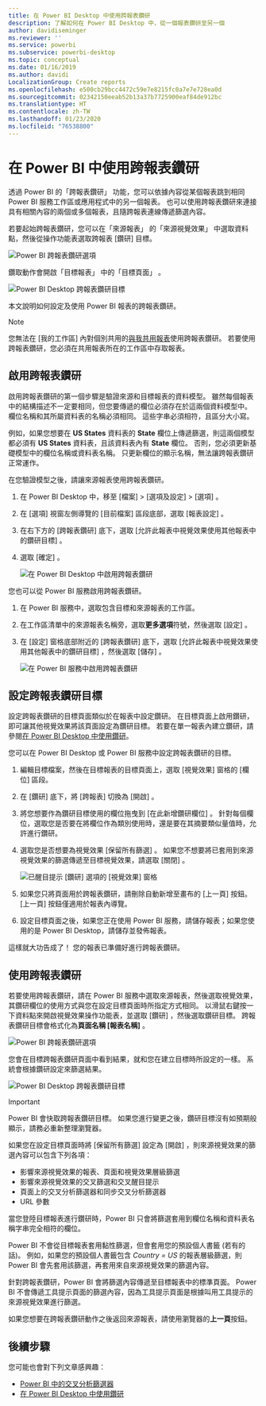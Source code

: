 ```yaml
---
title: 在 Power BI Desktop 中使用跨報表鑽研
description: 了解如何在 Power BI Desktop 中，從一個報表鑽研至另一個
author: davidiseminger
ms.reviewer: ''
ms.service: powerbi
ms.subservice: powerbi-desktop
ms.topic: conceptual
ms.date: 01/16/2019
ms.author: davidi
LocalizationGroup: Create reports
ms.openlocfilehash: e500cb29bcc4472c59e7e8215fc0a7e7e728ea0d
ms.sourcegitcommit: 02342150eeab52b13a37b7725900eaf84de912bc
ms.translationtype: HT
ms.contentlocale: zh-TW
ms.lasthandoff: 01/23/2020
ms.locfileid: "76538800"
---
```

# <a name="use-cross-report-drillthrough-in-power-bi"></a>在 Power BI 中使用跨報表鑽研

透過 Power BI 的「跨報表鑽研」  功能，您可以依據內容從某個報表跳到相同 Power BI 服務工作區或應用程式中的另一個報表。 也可以使用跨報表鑽研來連接具有相關內容的兩個或多個報表，且隨跨報表連線傳遞篩選內容。 

若要起始跨報表鑽研，您可以在「來源報表」  的「來源視覺效果」  中選取資料點，然後從操作功能表選取跨報表 [鑽研]  目標。 

![Power BI 跨報表鑽研選項](media/desktop-cross-report-drill-through/cross-report-drill-through-01.png)

鑽取動作會開啟「目標報表」  中的「目標頁面」  。 

![Power BI Desktop 跨報表鑽研目標](media/desktop-cross-report-drill-through/cross-report-drill-through-01a.png)

本文說明如何設定及使用 Power BI 報表的跨報表鑽研。

> [!NOTE]
> 您無法在 [我的工作區]  內對個別共用的[與我共用報表](service-share-dashboards.md#share-a-dashboard-or-report)使用跨報表鑽研。 若要使用跨報表鑽研，您必須在共用報表所在的工作區中存取報表。

## <a name="enable-cross-report-drillthrough"></a>啟用跨報表鑽研

啟用跨報表鑽研的第一個步驟是驗證來源和目標報表的資料模型。 雖然每個報表中的結構描述不一定要相同，但您要傳遞的欄位必須存在於這兩個資料模型中。 欄位名稱和其所屬資料表的名稱必須相同。 這些字串必須相符，且區分大小寫。

例如，如果您想要在 **US States** 資料表的 **State** 欄位上傳遞篩選，則這兩個模型都必須有 **US States** 資料表，且該資料表內有 **State** 欄位。 否則，您必須更新基礎模型中的欄位名稱或資料表名稱。 只更新欄位的顯示名稱，無法讓跨報表鑽研正常運作。

在您驗證模型之後，請讓來源報表使用跨報表鑽研。 

1. 在 Power BI Desktop 中，移至 [檔案]   > [選項及設定]   > [選項]  。 
1. 在 [選項]  視窗左側導覽的 [目前檔案]  區段底部，選取 [報表設定]  。 
1. 在右下方的 [跨報表鑽研]  底下，選取 [允許此報表中視覺效果使用其他報表中的鑽研目標]  。 
1. 選取 [確定]  。 
   
   ![在 Power BI Desktop 中啟用跨報表鑽研](media/desktop-cross-report-drill-through/cross-report-drill-through-02.png)

您也可以從 Power BI 服務啟用跨報表鑽研。
1. 在 Power BI 服務中，選取包含目標和來源報表的工作區。
1. 在工作區清單中的來源報表名稱旁，選取**更多選項**符號，然後選取 [設定]  。 
1. 在 [設定]  窗格底部附近的 [跨報表鑽研]  底下，選取 [允許此報表中視覺效果使用其他報表中的鑽研目標]  ，然後選取 [儲存]  。
   
   ![在 Power BI 服務中啟用跨報表鑽研](media/desktop-cross-report-drill-through/cross-report-drill-through-02a.png)

## <a name="set-up-a-cross-report-drillthrough-target"></a>設定跨報表鑽研目標

設定跨報表鑽研的目標頁面類似於在報表中設定鑽研。 在目標頁面上啟用鑽研，即可讓其他視覺效果將該頁面設定為鑽研目標。 若要在單一報表內建立鑽研，請參閱[在 Power BI Desktop 中使用鑽研](desktop-drillthrough.md)。

您可以在 Power BI Desktop 或 Power BI 服務中設定跨報表鑽研的目標。 
1. 編輯目標檔案，然後在目標報表的目標頁面上，選取 [視覺效果]  窗格的 [欄位]  區段。 
1. 在 [鑽研]  底下，將 [跨報表]  切換為 [開啟]  。 
1. 將您想要作為鑽研目標使用的欄位拖曳到 [在此新增鑽研欄位]  。 針對每個欄位，選取您是否要在將欄位作為類別使用時，還是要在其摘要類似量值時，允許進行鑽研。 
1. 選取您是否想要為視覺效果 [保留所有篩選]  。 如果您不想要將已套用到來源視覺效果的篩選傳遞至目標視覺效果，請選取 [關閉]  。
   
   ![已醒目提示 [鑽研] 選項的 [視覺效果] 窗格](media/desktop-cross-report-drill-through/cross-report-drill-through-03.png)
   
1. 如果您只將頁面用於跨報表鑽研，請刪除自動新增至畫布的 [上一頁]  按鈕。 [上一頁]  按鈕僅適用於報表內導覽。 
1. 設定目標頁面之後，如果您正在使用 Power BI 服務，請儲存報表；如果您使用的是 Power BI Desktop，請儲存並發佈報表。

這樣就大功告成了！ 您的報表已準備好進行跨報表鑽研。 

## <a name="use-cross-report-drillthrough"></a>使用跨報表鑽研

若要使用跨報表鑽研，請在 Power BI 服務中選取來源報表，然後選取視覺效果，其鑽研欄位的使用方式與您在設定目標頁面時所指定方式相同。 以滑鼠右鍵按一下資料點來開啟視覺效果操作功能表，並選取 [鑽研]  ，然後選取鑽研目標。 跨報表鑽研目標會格式化為**頁面名稱 [報表名稱]** 。

![Power BI 跨報表鑽研選項](media/desktop-cross-report-drill-through/cross-report-drill-through-01.png)

您會在目標跨報表鑽研頁面中看到結果，就和您在建立目標時所設定的一樣。 系統會根據鑽研設定來篩選結果。

![Power BI Desktop 跨報表鑽研目標](media/desktop-cross-report-drill-through/cross-report-drill-through-01a.png)

> [!IMPORTANT]
> Power BI 會快取跨報表鑽研目標。 如果您進行變更之後，鑽研目標沒有如預期般顯示，請務必重新整理瀏覽器。 

如果您在設定目標頁面時將 [保留所有篩選]  設定為 [開啟]  ，則來源視覺效果的篩選內容可以包含下列各項： 

- 影響來源視覺效果的報表、頁面和視覺效果層級篩選 
- 影響來源視覺效果的交叉篩選和交叉醒目提示 
- 頁面上的交叉分析篩選器和同步交叉分析篩選器
- URL 參數

當您登陸目標報表進行鑽研時，Power BI 只會將篩選套用到欄位名稱和資料表名稱字串完全相符的欄位。 

Power BI 不會從目標報表套用黏性篩選，但會套用您的預設個人書籤 (若有的話)。 例如，如果您的預設個人書籤包含 *Country = US* 的報表層級篩選，則 Power BI 會先套用該篩選，再套用來自來源視覺效果的篩選內容。 

針對跨報表鑽研，Power BI 會將篩選內容傳遞至目標報表中的標準頁面。 Power BI 不會傳遞工具提示頁面的篩選內容，因為工具提示頁面是根據叫用工具提示的來源視覺效果進行篩選。

如果您想要在跨報表鑽研動作之後返回來源報表，請使用瀏覽器的**上一頁**按鈕。 

## <a name="next-steps"></a>後續步驟

您可能也會對下列文章感興趣：

- [Power BI 中的交叉分析篩選器](visuals/power-bi-visualization-slicers.md)
- [在 Power BI Desktop 中使用鑽研](desktop-drillthrough.md)

